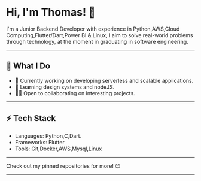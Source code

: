 # Hi, I'm Thomas! 👋

I'm a Junior Backend Developer with experience in Python,AWS,Cloud Computing,Flutter/Dart,Power BI & Linux, I aim to solve real-world problems through technology, at the moment in graduating in software engineering.

---

## 💼 What I Do
- 🔭 Currently working on developing serverless and scalable applications.
- 🌱 Learning design systems and nodeJS.
- 👨‍💻 Open to collaborating on interesting projects.

---

## ⚡ Tech Stack
- Languages: Python,C,Dart.
- Frameworks: Flutter
- Tools: Git,Docker,AWS,Mysql,Linux

---

Check out my pinned repositories for more! 😊

---
